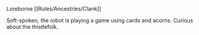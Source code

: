 Loreborne [[Rules/Ancestries/Clank]] 

Soft-spoken, the robot is playing a game using cards and acorns. Curious about the thistlefolk.